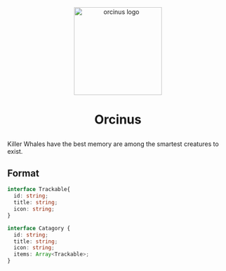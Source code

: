 <div align="center">
  <img src="https://api.nukes.in/cms/icon?name=amos:orcinus.svg" alt="orcinus logo" width="200" />
  <h1>Orcinus</h1>
</div>

##
Killer Whales have the best memory are among the smartest creatures to exist.
## Format

```ts
interface Trackable{
  id: string;
  title: string;
  icon: string;
}

interface Catagory {
  id: string;
  title: string;
  icon: string;
  items: Array<Trackable>;
}
```